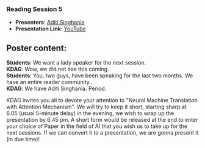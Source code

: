 ### Reading Session 5  
- **Presenters**: [Aditi Singhania](https://www.linkedin.com/in/aditi-singhania-436371146/)      
- **Presentation Link**: [YouTube](https://youtu.be/xRhVOmvenmw)   

**Poster content**:  
---
**Students**: We want a lady speaker for the next session.  
**KDAG**: Wow, we did not see this coming.  
**Students**: You, two guys, have been speaking for the last two months. We have an entire reader community...  
**KDAG**: We have Aditi Singhania. Period.  

KDAG invites you all to devote your attention to "Neural Machine Translation with Attention Mechanism". We will try to keep it short, starting sharp at 6.05 (usual 5-minute delay) in the evening, we wish to wrap up the presentation by 6.45 pm. A short form would be released at the end to enter your choice of Paper in the field of AI that you wish us to take up for the next sessions. If we can convert it to a presentation, we are gonna present it (in due time)!
